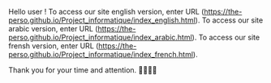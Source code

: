 Hello user !
To access our site english version, enter URL (https://the-perso.github.io/Project_informatique/index_english.html).
To access our site arabic version, enter URL (https://the-perso.github.io/Project_informatique/index_arabic.html).
To access our site frensh version, enter URL (https://the-perso.github.io/Project_informatique/index_french.html).

Thank you for your time and attention. 🙏🏻😃😄
